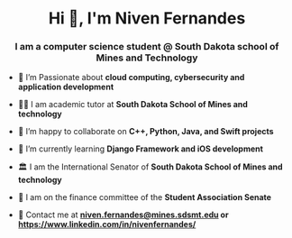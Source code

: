 <h1 align="center">Hi 👋, I'm Niven Fernandes</h1>
<h3 align="center">I am a computer science student @ South Dakota school of Mines and Technology</h3>

- 🔭 I’m Passionate about **cloud computing, cybersecurity and application development**

- 🧑‍🏫 I am academic tutor at **South Dakota School of Mines and technology**

- 🤝 I’m happy to collaborate on **C++, Python, Java, and Swift projects**

- 🌱 I’m currently learning **Django Framework and iOS development**

- 🏛️ I am the International Senator of **South Dakota School of Mines and technology**

- 💸 I am on the finance committee of the **Student Association Senate**

- 📧 Contact me at **niven.fernandes@mines.sdsmt.edu or https://www.linkedin.com/in/nivenfernandes/**

<p align="left">
</p>
